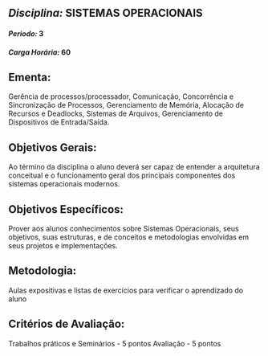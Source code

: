 ## *Disciplina:* SISTEMAS OPERACIONAIS
#### *Periodo:* 3
#### *Carga Horária:* 60
 
## Ementa:
Gerência de processos/processador, Comunicação, Concorrência e Sincronização de Processos, Gerenciamento de Memória, Alocação de Recursos e Deadlocks, Sistemas de Arquivos, Gerenciamento de Dispositivos de Entrada/Saída.
 
## Objetivos Gerais:
Ao término da disciplina o aluno deverá ser capaz de entender a arquitetura conceitual e o funcionamento geral dos principais componentes dos sistemas operacionais modernos.
 
## Objetivos Específicos:
Prover aos alunos conhecimentos sobre Sistemas Operacionais, seus objetivos, suas estruturas, e de conceitos e metodologias envolvidas em seus projetos e implementações.
 
## Metodologia:
Aulas expositivas e listas de exercícios para verificar o aprendizado do aluno
 
## Critérios de Avaliação:
Trabalhos práticos e Seminários - 5 pontos Avaliação - 5 pontos